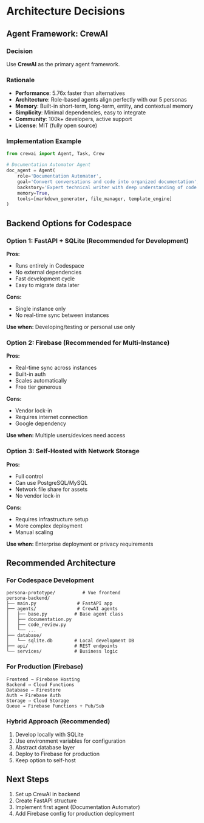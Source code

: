 # Architecture Decisions

## Agent Framework: CrewAI

### Decision
Use **CrewAI** as the primary agent framework.

### Rationale
- **Performance**: 5.76x faster than alternatives
- **Architecture**: Role-based agents align perfectly with our 5 personas
- **Memory**: Built-in short-term, long-term, entity, and contextual memory
- **Simplicity**: Minimal dependencies, easy to integrate
- **Community**: 100k+ developers, active support
- **License**: MIT (fully open source)

### Implementation Example
```python
from crewai import Agent, Task, Crew

# Documentation Automator Agent
doc_agent = Agent(
    role='Documentation Automator',
    goal='Convert conversations and code into organized documentation',
    backstory='Expert technical writer with deep understanding of code',
    memory=True,
    tools=[markdown_generator, file_manager, template_engine]
)
```

## Backend Options for Codespace

### Option 1: FastAPI + SQLite (Recommended for Development)
**Pros:**
- Runs entirely in Codespace
- No external dependencies
- Fast development cycle
- Easy to migrate data later

**Cons:**
- Single instance only
- No real-time sync between instances

**Use when:** Developing/testing or personal use only

### Option 2: Firebase (Recommended for Multi-Instance)
**Pros:**
- Real-time sync across instances
- Built-in auth
- Scales automatically
- Free tier generous

**Cons:**
- Vendor lock-in
- Requires internet connection
- Google dependency

**Use when:** Multiple users/devices need access

### Option 3: Self-Hosted with Network Storage
**Pros:**
- Full control
- Can use PostgreSQL/MySQL
- Network file share for assets
- No vendor lock-in

**Cons:**
- Requires infrastructure setup
- More complex deployment
- Manual scaling

**Use when:** Enterprise deployment or privacy requirements

## Recommended Architecture

### For Codespace Development
```
persona-prototype/          # Vue frontend
persona-backend/           
├── main.py               # FastAPI app
├── agents/               # CrewAI agents
│   ├── base.py          # Base agent class
│   ├── documentation.py 
│   ├── code_review.py
│   └── ...
├── database/
│   └── sqlite.db        # Local development DB
├── api/                 # REST endpoints
└── services/            # Business logic
```

### For Production (Firebase)
```
Frontend → Firebase Hosting
Backend → Cloud Functions
Database → Firestore
Auth → Firebase Auth
Storage → Cloud Storage
Queue → Firebase Functions + Pub/Sub
```

### Hybrid Approach (Recommended)
1. Develop locally with SQLite
2. Use environment variables for configuration
3. Abstract database layer
4. Deploy to Firebase for production
5. Keep option to self-host

## Next Steps
1. Set up CrewAI in backend
2. Create FastAPI structure
3. Implement first agent (Documentation Automator)
4. Add Firebase config for production deployment